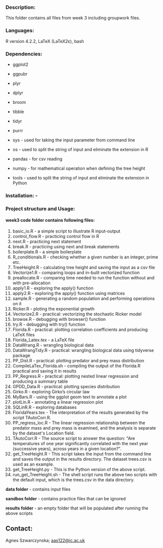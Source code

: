 ### Description: 
This folder contains all files from week 3 including groupwork files.

### Languages: 
R version 4.2.2, LaTeX (LaTeX2ε), bash 

### Dependencies: 

+ ggplot2
+ ggpubr
+ plyr
+ dplyr
+ broom
+ tibble
+ tidyr
+ purrr

+ sys - used for taking the input parameter from command line
+ os - used to split the string of input and eliminate the extension in R
+ pandas - for csv reading
+ numpy - for mathematical operation when defining the tree height
+ tools - used to split the string of input and eliminate the extension in Python

### Installation: -

### Project structure and Usage: 

#### week3 code folder contains following files:
1) basic_io.R - a simple script to illustrate R input-output
2) control_flow.R - practicing control flow in R
3) next.R - practicing next statement
4) break.R - practicing using next and break statements
5) boilerplate.R - a simple boilerplate
6) R_conditionals.R - checking whether a given number is an integer, prime etc.
7) TreeHeight.R - calculating tree height and saving the input as a csv file
8) Vectorize1.R - comparing loops and in-bulit vectorized function
9) preallocate.R - comparing time needed to run the function without and with pre-allocation
10) apply1.R - exploring the apply() function
11) apply2.R - exploring the apply() function using matrices
12) sample.R - generating a random population and performing operations on it
13) Ricker.R - ploting the exponential growth
14) Vectorize2.R - practical: vectorizing the stochastic Ricker model 
15) browse.R - debugging with browser() function
16) try.R - debugging with try() function
17) Florida.R - practical: plotting correlation coefficients and producing LaTeX files
18) Florida_Latex.tex - a LaTeX file
19) DataWrang.R - wrangling biological data
20) DataWrangTidy.R - practical: wrangling biological data using tidyverse package
21) PP_Dist.R - practical: plotting predator and prey mass distribution
22) CompileLaTex_Florida.sh - compiling the output of the Florida.R practical and saving it in results
23) PP_Regress.R - practical: plotting nested linear regression and producing a summary table
24) GPDD_Data.R - practical: plotting species distribution 
25) Girko.R - exploring Girko’s circular law
26) MyBars.R - using the ggplot geom text to annotate a plot
27) plotLin.R - annotating a linear regression plot 
28) SQLinR.R - exploring databases
29) FloridaYears.tex - The interpretation of the results generated by the script TAutoCorr.R.
30) PP_regress_loc.R - The linear regression relationship between the predator mass and prey mass is examined, and the analysis is separate by the dataset's Location field.
31) TAutoCorr.R - The source script to answer the question: "Are temperatures of one year significantly correlated with the next year (successive years), across years in a given location?".
32) get_TreeHeight.R - This script takes the input from the command line and saves the output in the results directory. The dataset trees.csv is used as an example.
33) get_TreeHeight.py - This is the Python version of the above script.
34) run_get_TreeHeight.sh - The shell script runs the above two scripts with the default input, which is the trees.csv in the data directory.

**data folder** - contains input files

**sandbox folder** - contains practice files that can be ignored

**results folder** - an empty folder that will be populated after running the above scripts

## Contact: 
Agnes Szwarczynska; aas122@ic.ac.uk